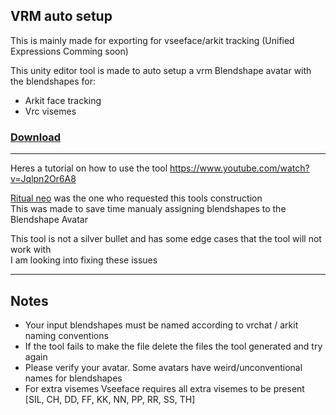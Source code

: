 ## VRM auto setup

This is mainly made for exporting for vseeface/arkit tracking (Unified Expressions Comming soon)

This unity editor tool is made to auto setup a vrm Blendshape avatar with the blendshapes for:

* Arkit face tracking  
* Vrc visemes  


### [Download](https://github.com/tracer755/VRC_VRM_BlendShape_Avatar_Setup/releases)
---

Heres a tutorial on how to use the tool 
https://www.youtube.com/watch?v=Jqlpn2Or6A8

[Ritual neo](https://www.youtube.com/channel/UCaHuQWPtaw8XLRMIOctBQRQ) was the one who requested this tools construction <br />This was made to save time manualy assigning blendshapes to the Blendshape Avatar <br /> 

This tool is not a silver bullet and has some edge cases that the tool will not work with <br /> I am looking into fixing these issues




---
## Notes
* Your input blendshapes must be named according to vrchat / arkit naming conventions
* If the tool fails to make the file delete the files the tool generated and try again
* Please verify your avatar. Some avatars have weird/unconventional names for blendshapes
* For extra visemes Vseeface requires all extra visemes to be present [SIL, CH, DD, FF, KK, NN, PP, RR, SS, TH]
